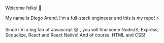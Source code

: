 

<!--
### Hi there
**Diegoarend/DiegoArend** is a ✨ _special_ ✨ repository because its `README.md` (this file) appears on your GitHub profile.

Here are some ideas to get you started:

- 🔭 I’m currently working on ...
- 🌱 I’m currently learning ...
- 👯 I’m looking to collaborate on ...
- 🤔 I’m looking for help with ...
- 💬 Ask me about ...
- 📫 How to reach me: ...
- 😄 Pronouns: ...
- ⚡ Fun fact: ...
-->

Welcome folks!  👋 

My name is Diego Arend, I'm a full-stack engineeer and this is my repo!  ⚡

Since I'm a big fan of Javascript  😄 , you will find some NodeJS, Express, Sequelize, React and React Native! And of course, HTML and CSS! 

